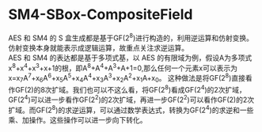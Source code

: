 # SM4-SBox-CompositeField
AES 和 SM4 的 S 盒生成都是基于GF(2<sup>8</sup>)进行构造的，利用逆运算和仿射变换。仿射变换本身就能表示成逻辑运算，故重点关注求逆运算。      
AES 和 SM4 的表达都是基于多项式基，以 AES 的有限域为例，假设A为多项式x<sup>8</sup>+x<sup>4</sup>+x<sup>3</sup>+x+1的根，即A<sup>8</sup>+A<sup>4</sup>+A<sup>3</sup>+A+1=0,那么任何一个元素x可以表示为x=x<sub>7</sub>A<sup>7</sup>+x<sub>6</sub>A<sup>6</sup>+x<sub>5</sub>A<sup>5</sup>+x<sub>4</sub>A<sup>4</sup>+x<sub>3</sub>A<sup>3</sup>+x<sub>2</sub>A<sup>2</sup>+x<sub>1</sub>A+x<sub>0</sub>。
这种做法是将GF(2<sup>8</sup>)直接看作GF(2)的8次扩域。我们也可以不这么看，将GF(2<sup>8</sup>)看成GF(2<sup>4</sup>)的2次扩域，GF(2<sup>4</sup>)可以进一步看作GF(2<sup>2</sup>)的2次扩域，再进一步GF(2<sup>2</sup>)可以看作GF(2)的2次扩域。而GF(2<sup>8</sup>)的求逆运算，可以通过数学表达式，转换为GF(2<sup>4</sup>)的求逆和一些乘、加操作。这些操作可以进一步向下转化。
